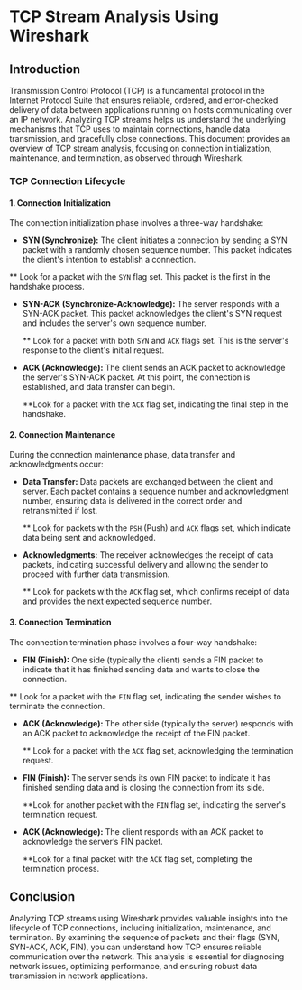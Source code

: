 # TCP Stream Analysis Using Wireshark

## Introduction

Transmission Control Protocol (TCP) is a fundamental protocol in the Internet Protocol Suite that ensures reliable, ordered, and error-checked delivery of data between applications running on hosts communicating over an IP network. Analyzing TCP streams helps us understand the underlying mechanisms that TCP uses to maintain connections, handle data transmission, and gracefully close connections. This document provides an overview of TCP stream analysis, focusing on connection initialization, maintenance, and termination, as observed through Wireshark.


### TCP Connection Lifecycle

#### 1. Connection Initialization

The connection initialization phase involves a three-way handshake:

- **SYN (Synchronize):** The client initiates a connection by sending a SYN packet with a randomly chosen sequence number. This packet indicates the client's intention to establish a connection.

 ** Look for a packet with the `SYN` flag set. This packet is the first in the handshake process.

- **SYN-ACK (Synchronize-Acknowledge):** The server responds with a SYN-ACK packet. This packet acknowledges the client's SYN request and includes the server's own sequence number.

  ** Look for a packet with both `SYN` and `ACK` flags set. This is the server's response to the client's initial request.

- **ACK (Acknowledge):** The client sends an ACK packet to acknowledge the server's SYN-ACK packet. At this point, the connection is established, and data transfer can begin.

  **Look for a packet with the `ACK` flag set, indicating the final step in the handshake.

#### 2. Connection Maintenance

During the connection maintenance phase, data transfer and acknowledgments occur:

- **Data Transfer:** Data packets are exchanged between the client and server. Each packet contains a sequence number and acknowledgment number, ensuring data is delivered in the correct order and retransmitted if lost.

  ** Look for packets with the `PSH` (Push) and `ACK` flags set, which indicate data being sent and acknowledged.

- **Acknowledgments:** The receiver acknowledges the receipt of data packets, indicating successful delivery and allowing the sender to proceed with further data transmission.

  ** Look for packets with the `ACK` flag set, which confirms receipt of data and provides the next expected sequence number.

#### 3. Connection Termination

The connection termination phase involves a four-way handshake:

- **FIN (Finish):** One side (typically the client) sends a FIN packet to indicate that it has finished sending data and wants to close the connection.

 ** Look for a packet with the `FIN` flag set, indicating the sender wishes to terminate the connection.

- **ACK (Acknowledge):** The other side (typically the server) responds with an ACK packet to acknowledge the receipt of the FIN packet.

  ** Look for a packet with the `ACK` flag set, acknowledging the termination request.

- **FIN (Finish):** The server sends its own FIN packet to indicate it has finished sending data and is closing the connection from its side.

  **Look for another packet with the `FIN` flag set, indicating the server's termination request.

- **ACK (Acknowledge):** The client responds with an ACK packet to acknowledge the server’s FIN packet.

  **Look for a final packet with the `ACK` flag set, completing the termination process.

## Conclusion

Analyzing TCP streams using Wireshark provides valuable insights into the lifecycle of TCP connections, including initialization, maintenance, and termination. By examining the sequence of packets and their flags (SYN, SYN-ACK, ACK, FIN), you can understand how TCP ensures reliable communication over the network. This analysis is essential for diagnosing network issues, optimizing performance, and ensuring robust data transmission in network applications.

